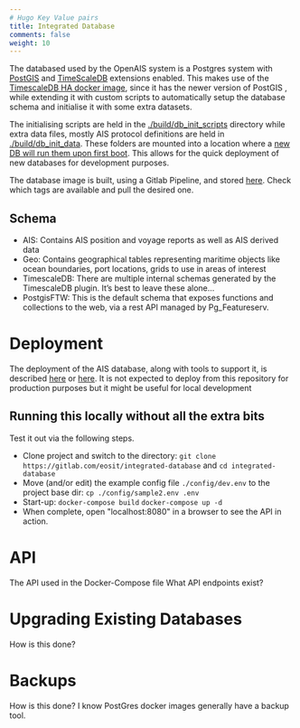 ```yaml
---
# Hugo Key Value pairs 
title: Integrated Database
comments: false
weight: 10
---
```


The databased used by the OpenAIS system is a Postgres system with [PostGIS](https://postgis.net/) and [TimeScaleDB](https://www.timescale.com/) extensions enabled. This makes use of the [TimescaleDB HA docker image](https://hub.docker.com/r/timescale/timescaledb-ha/tags), since it has the newer version of PostGIS , while extending it with custom scripts to automatically setup the database schema and initialise it with some extra datasets.

The initialising scripts are held in the [./build/db_init_scripts](https://gitlab.com/openais/processing/integrated-database/-/tree/master/build/db_init_scripts) directory while extra data files, mostly AIS protocol definitions are held in [./build/db_init_data](https://gitlab.com/openais/processing/integrated-database/-/tree/master/build/db_init_data). These folders are mounted into a location where a [new DB will run them upon first boot](https://github.com/docker-library/docs/blob/master/postgres/README.md#initialization-scripts). This allows for the quick deployment of new databases for development purposes. 

The database image is built, using a Gitlab Pipeline, and stored [here](https://gitlab.com/openais/processing/integrated-database/container_registry/6055643). Check which tags are available and pull the desired one. 

## Schema
  - AIS: Contains AIS position and voyage reports as well as AIS derived data
  - Geo: Contains geographical tables representing maritime objects like ocean boundaries, port locations, grids to use in areas of interest
  - TimescaleDB: There are multiple internal schemas generated by the TimescaleDB plugin. It’s best to leave these alone…
  - PostgisFTW: This is the default schema that exposes functions and collections to the web, via a rest API managed by Pg_Featureserv.

# Deployment
The deployment of the AIS database, along with tools to support it, is described [here](https://gitlab.com/openais/deployment/data-services) or [here](https://open-ais.org/quick-start/3/). It is not expected to deploy from this repository for production purposes but it might be useful for local development

## Running this locally without all the extra bits
Test it out via the following steps.

* Clone project and switch to the directory:
        `git clone https://gitlab.com/eosit/integrated-database` and `cd integrated-database`
* Move (and/or edit) the example config file `./config/dev.env` to the project base dir:
        `cp ./config/sample2.env .env`
* Start-up:
        `docker-compose build`
        `docker-compose up -d`
* When complete, open "localhost:8080" in a browser to see the API in action. 

# API
The API used in the Docker-Compose file
What API endpoints exist?

# Upgrading Existing Databases
How is this done? 

# Backups
How is this done? 
I know PostGres docker images generally have a backup tool. 